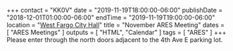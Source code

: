 +++
contact = "KK0V"
date = "2019-11-19T18:00:00-06:00"
publishDate = "2018-12-01T01:00:00-06:00"
endTime = "2019-11-19T19:00:00-06:00"
location = "[West Fargo City Hall](/places/west-fargo-city-hall/)"
title = "November ARES Meeting"
dates = [ "ARES Meetings" ]
outputs = [ "HTML", "Calendar" ]
tags = [ "ARES" ]
+++
Please enter through the north
doors adjacent to the 4th Ave E parking lot.
